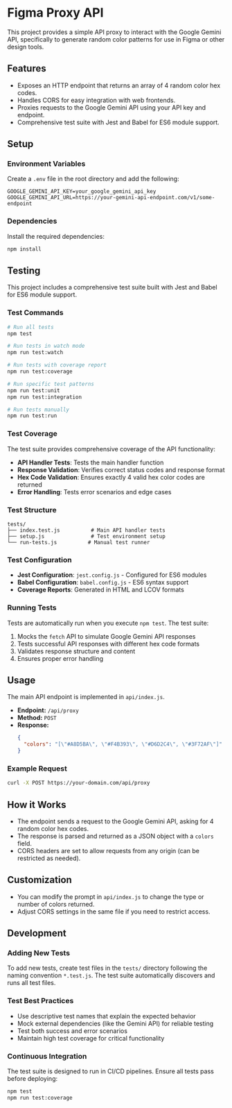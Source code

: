 # Figma Proxy API

This project provides a simple API proxy to interact with the Google Gemini API, specifically to generate random color patterns for use in Figma or other design tools.

## Features
- Exposes an HTTP endpoint that returns an array of 4 random color hex codes.
- Handles CORS for easy integration with web frontends.
- Proxies requests to the Google Gemini API using your API key and endpoint.
- Comprehensive test suite with Jest and Babel for ES6 module support.

## Setup

### Environment Variables
Create a `.env` file in the root directory and add the following:

```
GOOGLE_GEMINI_API_KEY=your_google_gemini_api_key
GOOGLE_GEMINI_API_URL=https://your-gemini-api-endpoint.com/v1/some-endpoint
```

### Dependencies
Install the required dependencies:

```bash
npm install
```

## Testing

This project includes a comprehensive test suite built with Jest and Babel for ES6 module support.

### Test Commands

```bash
# Run all tests
npm test

# Run tests in watch mode
npm run test:watch

# Run tests with coverage report
npm run test:coverage

# Run specific test patterns
npm run test:unit
npm run test:integration

# Run tests manually
npm run test:run
```

### Test Coverage

The test suite provides comprehensive coverage of the API functionality:

- **API Handler Tests**: Tests the main handler function
- **Response Validation**: Verifies correct status codes and response format
- **Hex Code Validation**: Ensures exactly 4 valid hex color codes are returned
- **Error Handling**: Tests error scenarios and edge cases

### Test Structure

```
tests/
├── index.test.js          # Main API handler tests
├── setup.js               # Test environment setup
└── run-tests.js          # Manual test runner
```

### Test Configuration

- **Jest Configuration**: `jest.config.js` - Configured for ES6 modules
- **Babel Configuration**: `babel.config.js` - ES6 syntax support
- **Coverage Reports**: Generated in HTML and LCOV formats

### Running Tests

Tests are automatically run when you execute `npm test`. The test suite:

1. Mocks the `fetch` API to simulate Google Gemini API responses
2. Tests successful API responses with different hex code formats
3. Validates response structure and content
4. Ensures proper error handling

## Usage

The main API endpoint is implemented in `api/index.js`.

- **Endpoint:** `/api/proxy`
- **Method:** `POST`
- **Response:**
  ```json
  {
    "colors": "[\"#A8D5BA\", \"#F4B393\", \"#D6D2C4\", \"#3F72AF\"]"
  }
  ```

### Example Request

```bash
curl -X POST https://your-domain.com/api/proxy
```

## How it Works
- The endpoint sends a request to the Google Gemini API, asking for 4 random color hex codes.
- The response is parsed and returned as a JSON object with a `colors` field.
- CORS headers are set to allow requests from any origin (can be restricted as needed).

## Customization
- You can modify the prompt in `api/index.js` to change the type or number of colors returned.
- Adjust CORS settings in the same file if you need to restrict access.

## Development

### Adding New Tests

To add new tests, create test files in the `tests/` directory following the naming convention `*.test.js`. The test suite automatically discovers and runs all test files.

### Test Best Practices

- Use descriptive test names that explain the expected behavior
- Mock external dependencies (like the Gemini API) for reliable testing
- Test both success and error scenarios
- Maintain high test coverage for critical functionality

### Continuous Integration

The test suite is designed to run in CI/CD pipelines. Ensure all tests pass before deploying:

```bash
npm test
npm run test:coverage
```
